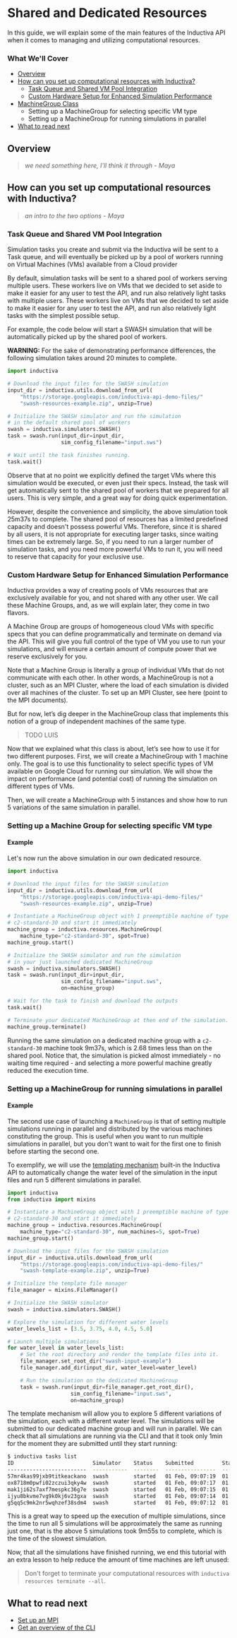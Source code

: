 # Shared and Dedicated Resources
In this guide, we will explain some of the main features of the Inductiva API when 
it comes to managing and utilizing computational resources.

### What We'll Cover
* [Overview]()
* [How can you set up computational resources with Inductiva?]()
    * [Task Queue and Shared VM Pool Integration]()
    * [Custom Hardware Setup for Enhanced Simulation Performance]()
* [MachineGroup Class]()
    * Setting up a MachineGroup for selecting specific VM type
    * Setting up a MachineGroup for running simulations in parallel
* [What to read next]()


## Overview
>*we need something here, I'll think it through - Maya*

## How can you set up computational resources with Inductiva?

>*an intro to the two options - Maya*
### Task Queue and Shared VM Pool Integration

Simulation tasks you create and submit via the Inductiva will be sent to a Task 
queue, and will eventually be picked up by a pool of workers running on Virtual 
Machines (VMs) available from a Cloud provider

By default, simulation tasks will be sent to a shared pool of workers serving 
multiple users. These workers live on VMs that we decided to set aside to make it 
easier for any user to test the API, and run also relatively light tasks with 
multiple users. These workers live on VMs that we decided to set aside to make it 
easier for any user to test the API, and run also relatively light tasks with 
the simplest possible setup. 

For example, the code below will start a SWASH simulation that will be 
automatically picked up by the shared pool of workers.

**WARNING:** For the sake of demonstrating performance differences, the following
simulation takes around 20 minutes to complete.

```python
import inductiva

# Download the input files for the SWASH simulation
input_dir = inductiva.utils.download_from_url(
    "https://storage.googleapis.com/inductiva-api-demo-files/"
    "swash-resources-example.zip", unzip=True)

# Initialize the SWASH simulator and run the simulation
# in the default shared pool of workers
swash = inductiva.simulators.SWASH()
task = swash.run(input_dir=input_dir,
                 sim_config_filename="input.sws")

# Wait until the task finishes running.
task.wait()
```

Observe that at no point we explicitly defined the target VMs where this simulation
would be executed, or even just their specs. Instead, the task will get automatically
sent to the shared pool of workers that we prepared for all users. 
This is very simple, and a great way for doing quick experimentation.  

However, despite the convenience and simplicity, the above simulation took 25m37s
to complete. The shared pool of resources 
has a limited predefined capacity and doesn't possess powerful VMs. Therefore, since
it is shared by all users, it is not appropriate for executing larger tasks,
since waiting times can be extremely large. So, if you need to run a larger number
of simulation tasks, and you need more powerful VMs to run it, you will need to
reserve that capacity for your exclusive use.

### Custom Hardware Setup for Enhanced Simulation Performance

Inductiva provides a way of creating pools of VMs resources that are exclusively 
available for you, and not shared with any other user. We call these Machine Groups, 
and, as we will explain later, they come in two flavors. 

A Machine Group are groups of homogeneous cloud VMs with specific specs that you 
can define programmatically and terminate on demand via the API. This will give 
you full control of the type of VM you use to run your simulations, and will ensure 
a certain amount of compute power that we reserve exclusively for you. 

Note that a Machine Group is literally a group of individual VMs that do not 
communicate with each other. In other words, a MachineGroup is not a cluster, 
such as an MPI Cluster, where the load of each simulation is divided over all 
machines of the cluster. To set up an MPI Cluster, see here (point to the MPI 
documents). 

But for now, let’s dig deeper in the MachineGroup class that implements this 
notion of a group of independent machines of the same type. 
 
> TODO LUIS

Now that we explained what this class is about, let’s see how to use it for two 
different purposes. First, we will create a MachineGroup with 1 machine only. 
The goal is to use this functionality to select specific types of VM available on 
Google Cloud for running our simulation. We will show the impact on performance 
(and potential cost) of running the simulation on different types of VMs.

Then, we will create a MachineGroup with 5 instances and show how to run 5 
variations of the same simulation in parallel. 

### Setting up a Machine Group for selecting specific VM type

#### Example

Let's now run the above simulation in our own dedicated resource.

```python
import inductiva

# Download the input files for the SWASH simulation
input_dir = inductiva.utils.download_from_url(
    "https://storage.googleapis.com/inductiva-api-demo-files/"
    "swash-resources-example.zip", unzip=True)

# Instantiate a MachineGroup object with 1 preemptible machine of type
# c2-standard-30 and start it immediately
machine_group = inductiva.resources.MachineGroup(
    machine_type="c2-standard-30", spot=True)
machine_group.start()

# Initialize the SWASH simulator and run the simulation
# in your just launched dedicated MachineGroup
swash = inductiva.simulators.SWASH()
task = swash.run(input_dir=input_dir,
                 sim_config_filename="input.sws",
                 on=machine_group)

# Wait for the task to finish and download the outputs
task.wait()

# Terminate your dedicated MachineGroup at then end of the simulation.
machine_group.terminate()
```

Running the same simulation on a dedicated machine group with a `c2-standard-30`
machine took 9m37s, which is 2.68 times less than on the shared pool. Notice
that, the simulation is picked almost immediately - no waiting time required - and
selecting a more powerful machine greatly reduced the execution time.

### Setting up a MachineGroup for running simulations in parallel

#### Example

The second use case of launching a `MachineGroup` is that of setting multiple
simulations running in parallel and distributed by the various machines constituting
the group. This is useful when you want to run multiple simulations in parallel,
but you don't want to wait for the first one to finish before starting the second one. 

To exemplify, we will use the [templating mechanism]() built-in the Inductiva API
to automatically change the water level of the simulation in the input files and
run 5 different simulations in parallel. 

```python
import inductiva
from inductiva import mixins

# Instantiate a MachineGroup object with 1 preemptible machine of type
# c2-standard-30 and start it immediately
machine_group = inductiva.resources.MachineGroup(
    machine_type="c2-standard-30", num_machines=5, spot=True)
machine_group.start()

# Download the input files for the SWASH simulation
input_dir = inductiva.utils.download_from_url(
    "https://storage.googleapis.com/inductiva-api-demo-files/"
    "swash-template-example.zip", unzip=True)

# Initialize the template file manager
file_manager = mixins.FileManager()

# Initialize the SWASH simulator
swash = inductiva.simulators.SWASH()

# Explore the simulation for different water levels
water_levels_list = [3.5, 3.75, 4.0, 4.5, 5.0]

# Launch multiple simulations
for water_level in water_levels_list:
    # Set the root directory and render the template files into it.
    file_manager.set_root_dir("swash-input-example")
    file_manager.add_dir(input_dir, water_level=water_level)

    # Run the simulation on the dedicated MachineGroup
    task = swash.run(input_dir=file_manager.get_root_dir(),
                    sim_config_filename="input.sws",
                    on=machine_group)
```

The template mechanism will allow you to explore 5 different variations of the
simulation, each with a different water level. The simulations will be submitted
to our dedicated machine group and will run in parallel.
We can check that all simulations are running via the CLI and that it took only
1min for the moment they are submitted until they start running:

```bash
$ inductiva tasks list
ID                         Simulator    Status    Submitted         Started           Computation Time    Resource Type
-------------------------  -----------  --------  ----------------  ----------------  ------------------  ---------------
57mr4kas99jxb9titkeackano  swash        started   01 Feb, 09:07:19  01 Feb, 09:08:03  *0:03:12            c2-standard-30
ox8718m0pwfi02zczui3qky4w  swash        started   01 Feb, 09:07:17  01 Feb, 09:08:02  *0:03:14            c2-standard-30
mak1ji62s7axf7mespkc36g7e  swash        started   01 Feb, 09:07:15  01 Feb, 09:08:03  *0:03:14            c2-standard-30
ijyu8bkvme7vg9k0kj6v23gxa  swash        started   01 Feb, 09:07:14  01 Feb, 09:08:02  *0:03:16            c2-standard-30
g5qq5c9mk2nr5wqhzef38sdm4  swash        started   01 Feb, 09:07:12  01 Feb, 009:08:01  *0:03:17            c2-standard-30
```

This is a great way to speed up the execution of multiple simulations, since the
time to run all 5 simulations will be approximately the same as running just one,
that is the above 5 simulations took 9m55s to complete, which is the time of
the slowest simulation.

Now, that all the simulations have finished running, we end this tutorial with an
extra lesson to help reduce the amount of time machines are left unused:
> Don't forget to terminate your computational resources with `inductiva resources terminate --all`.


## What to read next
* [Set up an MPI]()
* [Get an overview of the CLI]()
